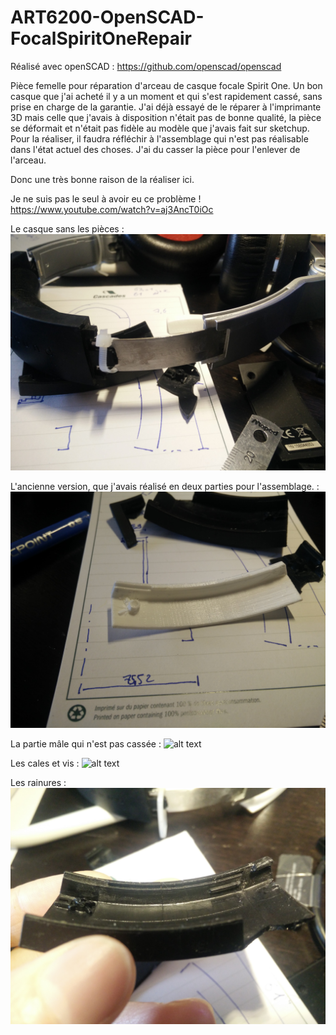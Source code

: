 # ART6200-OpenSCAD-FocalSpiritOneRepair

Réalisé avec openSCAD : https://github.com/openscad/openscad

Pièce femelle pour réparation d'arceau de casque focale Spirit One.
Un bon casque que j'ai acheté il y a un moment et qui s'est rapidement cassé, sans prise en charge de la garantie. 
J'ai déjà essayé de le réparer à l'imprimante 3D mais celle que j'avais à disposition n'était pas de bonne qualité, la pièce se déformait et n'était pas fidèle au modèle que j'avais fait sur sketchup.
Pour la réaliser, il faudra réfléchir à l'assemblage qui n'est pas réalisable dans l'état actuel des choses. J'ai du casser la pièce pour l'enlever de l'arceau.

Donc une très bonne raison de la réaliser ici. 

Je ne suis pas le seul à avoir eu ce problème ! https://www.youtube.com/watch?v=aj3AncT0iOc

Le casque sans les pièces : ![alt text](photos/casque.jpg)

L'ancienne version, que j'avais réalisé en deux parties pour l'assemblage. : ![alt text](photos/old3d.jpg)

La partie mâle qui n'est pas cassée :  ![alt text](photos/male.jpg)

Les cales et vis :  ![alt text](photos/cales.jpg)

Les rainures :  ![alt text](photos/rainures.jpg)
